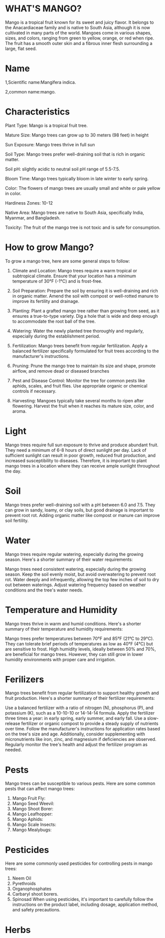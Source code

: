 
# WHAT'S MANGO? 
Mango is a tropical fruit known for its sweet and juicy flavor. It belongs to the Anacardiaceae family and is native to South Asia, although it is now cultivated in many parts of the world. Mangoes come in various shapes, sizes, and colors, ranging from green to yellow, orange, or red when ripe. The fruit has a smooth outer skin and a fibrous inner flesh surrounding a large, flat seed.

# Name
1,Scientific name:Mangifera indica.


2,common name:mango.

# Characteristics
Plant Type: Mango is a tropical fruit tree.

Mature Size: Mango trees can grow up to 30 meters (98 feet) in height

Sun Exposure: Mango trees thrive in full sun

Soil Type: Mango trees prefer well-draining soil that is rich in organic matter.

Soil pH: slightly acidic to neutral soil pH range of 5.5-7.5.

Bloom Time: Mango trees typically bloom in late winter to early spring.

Color: The flowers of mango trees are usually small and white or pale yellow in color.

Hardiness Zones: 10-12

Native Area: Mango trees are native to South Asia, specifically India, Myanmar, and Bangladesh.

Toxicity: The fruit of the mango tree is not toxic and is safe for consumption.

# How to grow Mango?
To grow a mango tree, here are some general steps to follow:

1. Climate and Location: Mango trees require a warm tropical or subtropical climate. Ensure that your location has a minimum temperature of 30°F (-1°C) and is frost-free.

2. Soil Preparation: Prepare the soil by ensuring it is well-draining and rich in organic matter. Amend the soil with compost or well-rotted manure to improve its fertility and drainage.

3. Planting: Plant a grafted mango tree rather than growing from seed, as it ensures a true-to-type variety. Dig a hole that is wide and deep enough to accommodate the root ball of the tree. 

4. Watering: Water the newly planted tree thoroughly and regularly, especially during the establishment period. 

5. Fertilization: Mango trees benefit from regular fertilization. Apply a balanced fertilizer specifically formulated for fruit trees according to the manufacturer's instructions.

6. Pruning: Prune the mango tree to maintain its size and shape, promote airflow, and remove dead or diseased branches

7. Pest and Disease Control: Monitor the tree for common pests like aphids, scales, and fruit flies. Use appropriate organic or chemical controls if necessary.

8. Harvesting: Mangoes typically take several months to ripen after flowering. Harvest the fruit when it reaches its mature size, color, and aroma. 


# Light
Mango trees require full sun exposure to thrive and produce abundant fruit. They need a minimum of 6-8 hours of direct sunlight per day. Lack of sufficient sunlight can result in poor growth, reduced fruit production, and increased susceptibility to diseases. Therefore, it is important to plant mango trees in a location where they can receive ample sunlight throughout the day.
# Soil

Mango trees prefer well-draining soil with a pH between 6.0 and 7.5. They can grow in sandy, loamy, or clay soils, but good drainage is important to prevent root rot. Adding organic matter like compost or manure can improve soil fertility.

# Water
Mango trees require regular watering, especially during the growing season. Here's a shorter summary of their water requirements:

Mango trees need consistent watering, especially during the growing season. Keep the soil evenly moist, but avoid overwatering to prevent root rot. Water deeply and infrequently, allowing the top few inches of soil to dry out between waterings. Adjust watering frequency based on weather conditions and the tree's water needs.

# Temperature and Humidity
Mango trees thrive in warm and humid conditions. Here's a shorter summary of their temperature and humidity requirements:

Mango trees prefer temperatures between 70°F and 85°F (21°C to 29°C). They can tolerate brief periods of temperatures as low as 40°F (4°C) but are sensitive to frost. High humidity levels, ideally between 50% and 70%, are beneficial for mango trees. However, they can still grow in lower humidity environments with proper care and irrigation.

# Ferilizers
Mango trees benefit from regular fertilization to support healthy growth and fruit production. Here's a shorter summary of their fertilizer requirements:

Use a balanced fertilizer with a ratio of nitrogen (N), phosphorus (P), and potassium (K), such as a 10-10-10 or 14-14-14 formula. Apply the fertilizer three times a year: in early spring, early summer, and early fall. Use a slow-release fertilizer or organic compost to provide a steady supply of nutrients over time. Follow the manufacturer's instructions for application rates based on the tree's size and age. Additionally, consider supplementing with micronutrients like iron, zinc, and magnesium if deficiencies are observed. Regularly monitor the tree's health and adjust the fertilizer program as needed.
# Pests
Mango trees can be susceptible to various pests. Here are some common pests that can affect mango trees:
1. Mango Fruit Fly: 
2. Mango Seed Weevil: 
3. Mango Shoot Borer:
4. Mango Leafhopper:
5. Mango Aphids: 
6. Mango Scale Insects: 
7. Mango Mealybugs: 
# Pesticides
Here are some commonly used pesticides for controlling pests in mango trees:
1. Neem Oil
2. Pyrethroids
3. Organophosphates
4. Carbaryl shoot borers.
5. Spinosad
When using pesticides, it's important to carefully follow the instructions on the product label, including dosage, application method, and safety precautions. 
# Herbs
